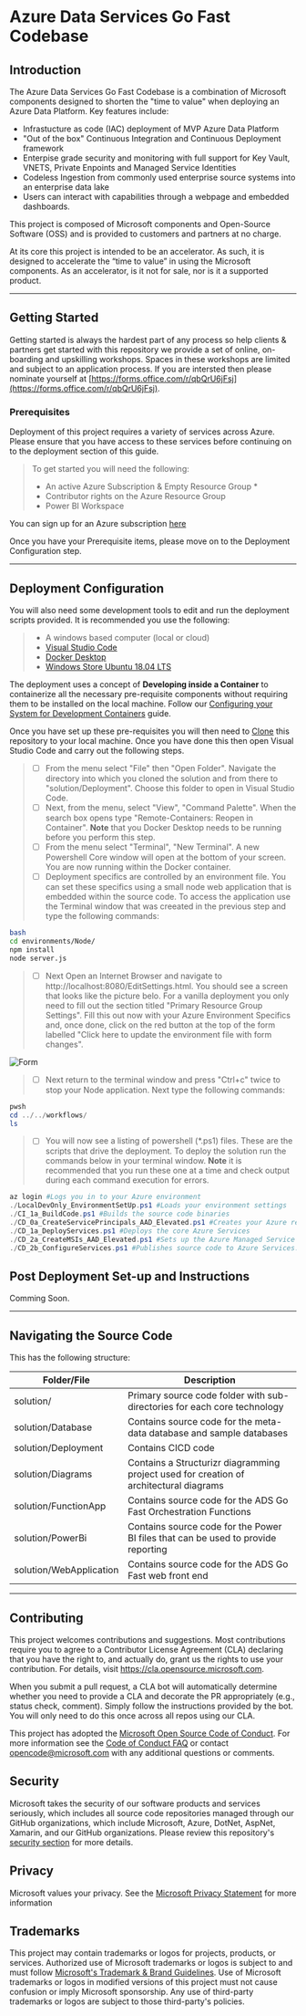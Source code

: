 # Azure Data Services Go Fast Codebase

## Introduction

The Azure Data Services Go Fast Codebase is a combination of Microsoft components designed to shorten the "time to value" when deploying an Azure Data Platform. Key features include:

- Infrastucture as code (IAC) deployment of MVP Azure Data Platform 
- "Out of the box" Continuous Integration and Continuous Deployment framework  
- Enterpise grade security and monitoring with full support for Key Vault, VNETS, Private Enpoints and Managed Service Identities
- Codeless Ingestion from commonly used enterprise source systems into an enterprise data lake
- Users can interact with capabilities through a webpage and embedded dashboards.

This project is composed of Microsoft components and Open-Source Software (OSS) and is provided to customers and partners at no charge. 

At its core this project is intended to be an accelerator. As such, it is designed to accelerate the “time to value” in using the Microsoft components. As an accelerator, is it not for sale, nor is it a supported product.  

---

## Getting Started

Getting started is always the hardest part of any process so help clients & partners get started with this repository we provide a set of online, on-boarding and upskilling workshops. Spaces in these workshops are limited and subject to an application process. If you are intersted then please 
nominate yourself at [https://forms.office.com/r/qbQrU6jFsj](https://forms.office.com/r/qbQrU6jFsj).
  

### Prerequisites

Deployment of this project requires a variety of services across Azure. Please ensure that you have access to these services before continuing on to the deployment section of this guide.

>To get started you will need the following:
>
>- An active Azure Subscription & Empty Resource Group *
>- Contributor rights on the Azure Resource Group
>- Power BI Workspace

You can sign up for an Azure subscription [here](https://azure.microsoft.com/en-us/free/) 

Once you have your Prerequisite items, please move on to the Deployment Configuration step.

---

## Deployment Configuration

You will also need some development tools to edit and run the deployment scripts provided. It is recommended you use the following:
>
>- A windows based computer (local or cloud)
>- [Visual Studio Code](https://visualstudio.microsoft.com/downloads/)
>- [Docker Desktop](https://www.docker.com/products/docker-desktop)
>- [Windows Store Ubuntu 18.04 LTS](https://www.microsoft.com/store/productId/9N9TNGVNDL3Q)

The deployment uses a concept of **Developing inside a Container** to containerize all the necessary pre-requisite components without requiring them to be installed on the local machine. Follow our [Configuring your System for Development Containers](https://code.visualstudio.com/docs/remote/containers) guide.

Once you have set up these pre-requisites you will then need to [Clone](https://docs.github.com/en/enterprise-server@3.1/repositories/creating-and-managing-repositories/cloning-a-repository) this repository to your local machine. Once you have done this then open Visual Studio Code and carry out the following steps.

>- [ ] From the menu select "File" then "Open Folder". Navigate the directory into which you cloned the solution and from there to "solution/Deployment". Choose this folder to open in Visual Studio Code. 
>- [ ] Next, from the menu, select "View", "Command Palette". When the search box opens type "Remote-Containers: Reopen in Container". **Note** that you Docker Desktop needs to be running before you perform this step. 
>- [ ] From the menu select "Terminal", "New Terminal". A new Powershell Core window will open at the bottom of your screen. You are now running within the Docker container.
>- [ ] Deployment specifics are controlled by an environment file. You can set these specifics using a small node web application that is embedded within the source code. To access the application use the Terminal window that was creeated in the previous step and type the following commands: 
```bash
bash
cd environments/Node/
npm install 
node server.js 
```
>- [ ] Next Open an Internet Browser and navigate to http://localhost:8080/EditSettings.html. You  should see a screen that looks like the picture belo. For a vanilla deployment you only need to fill out the section titled "Primary Resource Group Settings". Fill this out now with your Azure Environment Specifics and, once done, click on the red button at the top of the form labelled "Click here to update the environment file with form changes". 

![Form](./documentation/images/DeploymentForm.png)

>- [ ] Next return to the terminal window and press "Ctrl+c" twice to stop your Node application. Next type the following commands:
```powershell
pwsh
cd ../../workflows/
ls
```
>- [ ] You will now see a listing of powershell (*.ps1) files. These are the scripts that drive the deployment. To deploy the solution run the commands below in your terminal window. **Note** it is recommended that you run these one at a time and check output during each command execution for errors. 
```powershell
az login #Logs you in to your Azure environment
./LocalDevOnly_EnvironmentSetUp.ps1 #Loads your environment settings
./CI_1a_BuildCode.ps1 #Builds the source code binaries 
./CD_0a_CreateServicePrincipals_AAD_Elevated.ps1 #Creates your Azure resource group and application registrations
./CD_1a_DeployServices.ps1 #Deploys the core Azure Services     
./CD_2a_CreateMSIs_AAD_Elevated.ps1 #Sets up the Azure Managed Service Identities and grants privileges and access
./CD_2b_ConfigureServices.ps1 #Publishes source code to Azure Services.
```

## Post Deployment Set-up and Instructions

Comming Soon.

---

## Navigating the Source Code

This  has the following structure:

Folder/File | Description
--- | ---
solution/ | Primary source code folder with sub-directories for each core technology
solution/Database | Contains source code for the meta-data database and sample databases
solution/Deployment | Contains CICD code 
solution/Diagrams | Contains a Structurizr diagramming project used for creation of architectural diagrams
solution/FunctionApp | Contains source code for the ADS Go Fast Orchestration Functions
solution/PowerBi | Contains source code for the Power BI files that can be used to provide reporting
solution/WebApplication | Contains source code for the ADS Go Fast web front end
---

## Contributing 

This project welcomes contributions and suggestions.  Most contributions require you to agree to a
Contributor License Agreement (CLA) declaring that you have the right to, and actually do, grant us
the rights to use your contribution. For details, visit https://cla.opensource.microsoft.com.

When you submit a pull request, a CLA bot will automatically determine whether you need to provide
a CLA and decorate the PR appropriately (e.g., status check, comment). Simply follow the instructions
provided by the bot. You will only need to do this once across all repos using our CLA.

This project has adopted the [Microsoft Open Source Code of Conduct](https://opensource.microsoft.com/codeofconduct/).
For more information see the [Code of Conduct FAQ](https://opensource.microsoft.com/codeofconduct/faq/) or
contact [opencode@microsoft.com](mailto:opencode@microsoft.com) with any additional questions or comments.

## Security
Microsoft takes the security of our software products and services seriously, which includes all source code repositories managed through our GitHub organizations, which include Microsoft, Azure, DotNet, AspNet, Xamarin, and our GitHub organizations. Please review this repository's [security section](../../security) for more details.

## Privacy
Microsoft values your privacy. See the [Microsoft Privacy Statement](https://privacy.microsoft.com/en-GB/data-privacy-notice) for more information

## Trademarks

This project may contain trademarks or logos for projects, products, or services. Authorized use of Microsoft 
trademarks or logos is subject to and must follow 
[Microsoft's Trademark & Brand Guidelines](https://www.microsoft.com/en-us/legal/intellectualproperty/trademarks/usage/general).
Use of Microsoft trademarks or logos in modified versions of this project must not cause confusion or imply Microsoft sponsorship.
Any use of third-party trademarks or logos are subject to those third-party's policies.
